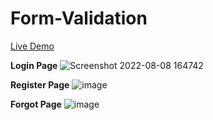 # Form-Validation

[Live Demo](https://sinhayash9546.github.io/Form-Validation/)

**Login Page**
![Screenshot 2022-08-08 164742](https://user-images.githubusercontent.com/71075101/183406305-a1ad735e-a898-4fff-a22d-6c36be30ba16.jpg)

**Register Page** 
![image](https://user-images.githubusercontent.com/71075101/183406560-03e4e927-4705-4857-b45f-b20e278300fe.png)

**Forgot Page**
![image](https://user-images.githubusercontent.com/71075101/184640432-0c2b941f-6a5a-48b6-84e0-dce662ec8365.png)
